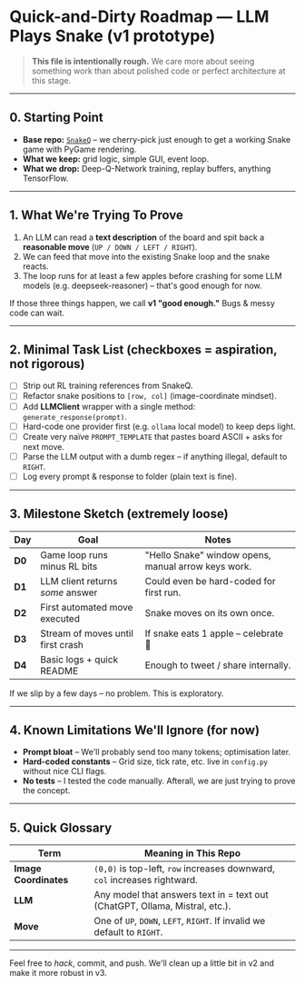 # Quick-and-Dirty Roadmap — LLM Plays Snake (v1 prototype)

> **This file is intentionally rough.**  We care more about seeing something work than about polished code or perfect architecture at this stage.

---

## 0. Starting Point

* **Base repo:** [`SnakeQ`](https://github.com/hexontos/SnakeQ)  – we cherry-pick just enough to get a working Snake game with PyGame rendering.
* **What we keep:** grid logic, simple GUI, event loop.
* **What we drop:** Deep-Q-Network training, replay buffers, anything TensorFlow.

---

## 1. What We're Trying To Prove

1. An LLM can read a **text description** of the board and spit back a **reasonable move** (`UP / DOWN / LEFT / RIGHT`).
2. We can feed that move into the existing Snake loop and the snake reacts.
3. The loop runs for at least a few apples before crashing for some LLM models (e.g. deepseek-reasoner) – that's good enough for now.

If those three things happen, we call **v1 "good enough."**  Bugs & messy code can wait.

---

## 2. Minimal Task List (checkboxes = aspiration, not rigorous)

- [ ] Strip out RL training references from SnakeQ.
- [ ] Refactor snake positions to `[row, col]` (image-coordinate mindset).
- [ ] Add **LLMClient** wrapper with a single method: `generate_response(prompt)`.
- [ ] Hard-code one provider first (e.g. `ollama` local model) to keep deps light.
- [ ] Create very naïve `PROMPT_TEMPLATE` that pastes board ASCII + asks for next move.
- [ ] Parse the LLM output with a dumb regex – if anything illegal, default to `RIGHT`.
- [ ] Log every prompt & response to folder (plain text is fine).

---

## 3. Milestone Sketch (extremely loose)

| Day | Goal | Notes |
|-----|------|-------|
| **D0** | Game loop runs minus RL bits | "Hello Snake" window opens, manual arrow keys work. |
| **D1** | LLM client returns *some* answer | Could even be hard-coded for first run. |
| **D2** | First automated move executed | Snake moves on its own once. |
| **D3** | Stream of moves until first crash | If snake eats 1 apple – celebrate 🎉 |
| **D4** | Basic logs + quick README  | Enough to tweet / share internally. |

If we slip by a few days – no problem.  This is exploratory.

---

## 4. Known Limitations We'll Ignore (for now)

* **Prompt bloat** – We'll probably send too many tokens; optimisation later.
* **Hard-coded constants** – Grid size, tick rate, etc. live in `config.py` without nice CLI flags.
* **No tests** – I tested the code manually. Afterall, we are just trying to prove the concept.

---

## 5. Quick Glossary

| Term | Meaning in This Repo |
|------|----------------------|
| **Image Coordinates** | `(0,0)` is top-left, `row` increases downward, `col` increases rightward. |
| **LLM** | Any model that answers text in = text out (ChatGPT, Ollama, Mistral, etc.). |
| **Move** | One of `UP`, `DOWN`, `LEFT`, `RIGHT`.  If invalid we default to `RIGHT`. |

---

Feel free to _hack_, commit, and push.  We'll clean up a little bit in v2 and make it more robust in v3.








